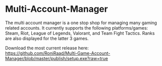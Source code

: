 # Multi-Account-Manager
The multi account manager is a one stop shop for managing many gaming related accounts. It currently supports the following platforms/games: Steam, Riot, League of Legends, Valorant, and Team Fight Tactics. Ranks are also displayed for the latter 3 games.

Download the most current release here:
https://github.com/RoniRaad/Multi-Game-Account-Manager/blob/master/publish/setup.exe?raw=true
